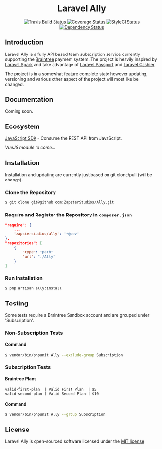 <h1 align="center">Laravel Ally</h1>
<p align="center">
    <a href="https://travis-ci.org/ZapsterStudios/Ally">
        <img src="https://travis-ci.org/ZapsterStudios/Ally.svg?branch=master" alt="Travis Build Status">
    </a>
    <a href="https://coveralls.io/github/ZapsterStudios/Ally?branch=master">
        <img src="https://coveralls.io/repos/github/ZapsterStudios/Ally/badge.svg?branch=master" alt="Coverage Status">
    </a>
    <a href="https://styleci.io/repos/93747168">
        <img src="https://styleci.io/repos/93747168/shield?style=flat" alt="StyleCI Status">
    </a>
    <a href="https://gemnasium.com/github.com/ZapsterStudios/Ally">
        <img src="https://gemnasium.com/badges/github.com/ZapsterStudios/Ally.svg" alt="Dependency Status">
    </a>
</p>

## Introduction
Laravel Ally is a fully API based team subscription service currently supporting the [Braintree](https://www.braintreepayments.com) payment system.
The project is heavily inspired by [Laravel Spark](https://spark.laravel.com/) and take advantage of [Laravel Passport](https://github.com/laravel/passport) and [Laravel Cashier](https://github.com/laravel/cashier-braintree).

The project is in a somewhat feature complete state however updating, versioning and various other aspect of the project will most like be changed.

## Documentation
Coming soon.

## Ecosystem
[JavaScript SDK](https://github.com/ZapsterStudios/Ally-JS-SDK) - Consume the REST API from JavaScript.

*VueJS module to come...*

## Installation
Installation and updating are currently just based on git clone/pull (will be change).

### Clone the Repository
```bash
$ git clone git@github.com:ZapsterStudios/Ally.git
```

### Require and Register the Repository in ``composer.json``
```json
"require": {
    ...
    "zapsterstudios/ally": "*@dev"
},
"repositories": [
    {
        "type": "path",
        "url": "./Ally"
    }
]
```

### Run Installation
```bash
$ php artisan ally:install
```

## Testing
Some tests require a Braintree Sandbox account and are grouped under 'Subscription'.

### Non-Subscription Tests
#### Command
```bash
$ vendor/bin/phpunit Ally --exclude-group Subscription
```

### Subscription Tests
#### Braintree Plans
```
valid-first-plan  | Valid First Plan  | $5
valid-second-plan | Valid Second Plan | $10
```

#### Command
```bash
$ vendor/bin/phpunit Ally --group Subscription
```

## License
Laravel Ally is open-sourced software licensed under the [MIT license](http://opensource.org/licenses/MIT)
